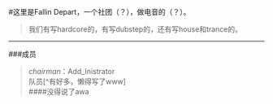 #这里是Fallin Depart，一个社团（？），做电音的（？）。  
> 我们有写hardcore的，有写dubstep的，还有写house和trance的。  
***
###成员  
> *chairman*：Add_Inistrator  
> 队员[^有好多，懒得写了www]  
####没得说了awa
